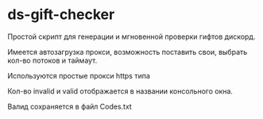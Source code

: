 # ds-gift-checker

Простой скрипт для генерации и мгновенной проверки гифтов дискорд.

Имеется автозагрузка прокси, возможность поставить свои, выбрать кол-во потоков и таймаут.

Используются простые прокси https типа

Кол-во invalid и valid отображается в названии консольного окна.

Валид сохраняется в файл Codes.txt
